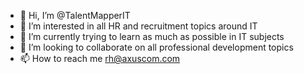 - 👋 Hi, I’m @TalentMapperIT
- 👀 I’m interested in all HR and recruitment topics around IT 
- 🌱 I’m currently trying to learn as much as possible in IT subjects
- 💞️ I’m looking to collaborate on all professional development topics
- 📫 How to reach me rh@axuscom.com
<!---
TalentMapperIT/TalentMapperIT is a ✨ special ✨ repository because its `README.md` (this file) appears on your GitHub profile.
You can click the Preview link to take a look at your changes.
--->
